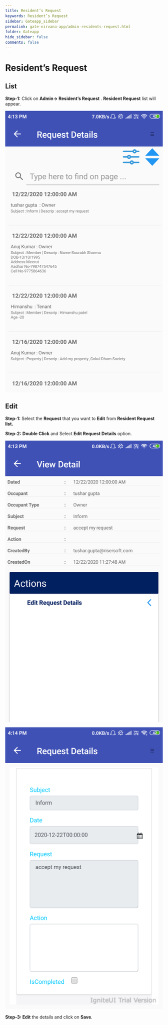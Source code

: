 ```yaml
---
title: Resident’s Request
keywords: Resident’s Request
sidebar: Gateapp_sidebar
permalink: gate-nirvana-app/admin-residents-request.html
folder: Gateapp
hide_sidebar: false
comments: false
---
```

# Resident’s Request

## List

**Step-1:** Click on **Admin-> Resident’s Request** . **Resident Request** list will appear.

![](/images/Resident-RequestList.png)

## Edit

**Step-1:** Select the **Request** that you want to **Edit** from **Resident Request list.**

**Step-2:** **Double Click** and Select **Edit Request Details** option.

![](/images/Edit-Resident-Request.png)

![](/images/Edit-Resident-Request-frm.png)

**Step-3: Edit** the details and click on **Save**.
